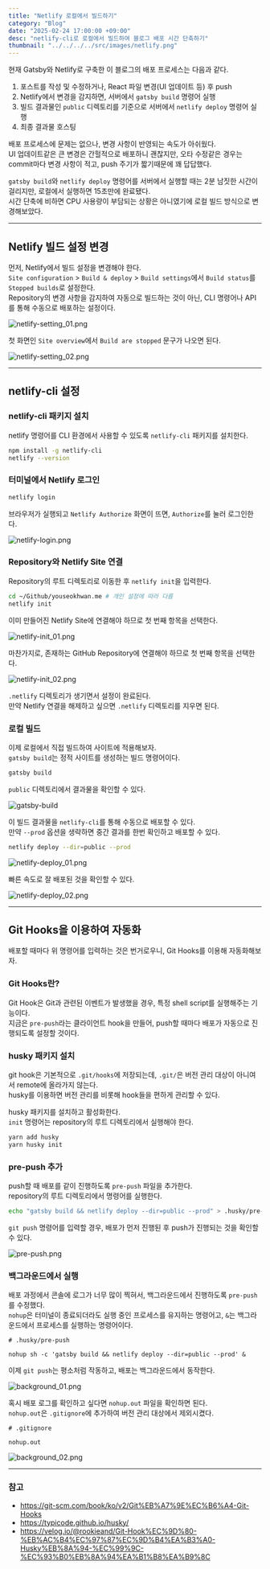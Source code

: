 ```yaml
---
title: "Netlify 로컬에서 빌드하기"
category: "Blog"
date: "2025-02-24 17:00:00 +09:00"
desc: "netlify-cli로 로컬에서 빌드하여 블로그 배포 시간 단축하기"
thumbnail: "../../../../src/images/netlify.png"
---
```


현재 Gatsby와 Netlify로 구축한 이 블로그의 배포 프로세스는 다음과 같다.

1. 포스트를 작성 및 수정하거나, React 파일 변경(UI 업데이트 등) 후 push
2. Netlify에서 변경을 감지하면, 서버에서 `gatsby build` 명령어 실행
3. 빌드 결과물인 `public` 디렉토리를 기준으로 서버에서 `netlify deploy` 명령어 실행
4. 최종 결과물 호스팅

배포 프로세스에 문제는 없으나, 변경 사항이 반영되는 속도가 아쉬웠다.<br>
UI 업데이트같은 큰 변경은 간헐적으로 배포하니 괜찮지만, 오타 수정같은 경우는 commit마다 변경 사항이 적고, push 주기가 짧기때문에 꽤 답답했다.

`gatsby build`와 `netlify deploy` 명령어를 서버에서 실행할 때는 2분 남짓한 시간이 걸리지만, 로컬에서 실행하면 15초만에 완료됐다.<br>
시간 단축에 비하면 CPU 사용량이 부담되는 상황은 아니였기에 로컬 빌드 방식으로 변경해보았다.

---

## Netlify 빌드 설정 변경

먼저, Netlify에서 빌드 설정을 변경해야 한다.<br>
`Site configuration` > `Build & deploy` > `Build settings`에서 `Build status`를 `Stopped builds`로 설정한다.<br>
Repository의 변경 사항을 감지하여 자동으로 빌드하는 것이 아닌, CLI 명령어나 API를 통해 수동으로 배포하는 설정이다.

![netlify-setting_01.png](netlify-setting_01.png)

첫 화면인 `Site overview`에서 `Build are stopped` 문구가 나오면 된다.

![netlify-setting_02.png](netlify-setting_02.png)

---

## netlify-cli 설정

### netlify-cli 패키지 설치

netlify 명령어를 CLI 환경에서 사용할 수 있도록 `netlify-cli` 패키지를 설치한다.

```bash
npm install -g netlify-cli
netlify --version
```

### 터미널에서 Netlify 로그인

```bash
netlify login
```

브라우저가 실행되고 `Netlify Authorize` 화면이 뜨면, `Authorize`를 눌러 로그인한다.

![netlify-login.png](netlify-login.png)

### Repository와 Netlify Site 연결

Repository의 루트 디렉토리로 이동한 후 `netlify init`을 입력한다.

```bash
cd ~/Github/youseokhwan.me # 개인 설정에 따라 다름
netlify init
```

이미 만들어진 Netlify Site에 연결해야 하므로 첫 번째 항목을 선택한다.

![netlify-init_01.png](netlify-init_01.png)

마찬가지로, 존재하는 GitHub Repository에 연결해야 하므로 첫 번째 항목을 선택한다.

![netlify-init_02.png](netlify-init_02.png)

`.netlify` 디렉토리가 생기면서 설정이 완료된다.<br>
만약 Netlify 연결을 해제하고 싶으면 `.netlify` 디렉토리를 지우면 된다.

### 로컬 빌드

이제 로컬에서 직접 빌드하여 사이트에 적용해보자.<br>
`gatsby build`는 정적 사이트를 생성하는 빌드 명령어이다.

```bash
gatsby build
```

`public` 디렉토리에서 결과물을 확인할 수 있다.

![gatsby-build](gatsby-build.png)

이 빌드 결과물을 `netlify-cli`를 통해 수동으로 배포할 수 있다.<br>
만약 `--prod` 옵션을 생략하면 중간 결과를 한번 확인하고 배포할 수 있다.

```bash
netlify deploy --dir=public --prod
```

![netlify-deploy_01.png](netlify-deploy_01.png)

빠른 속도로 잘 배포된 것을 확인할 수 있다.

![netlify-deploy_02.png](netlify-deploy_02.png)

---

## Git Hooks을 이용하여 자동화

배포할 때마다 위 명령어를 입력하는 것은 번거로우니, Git Hooks를 이용해 자동화해보자.

### Git Hooks란?

Git Hook은 Git과 관련된 이벤트가 발생했을 경우, 특정 shell script를 실행해주는 기능이다.<br>
지금은 `pre-push`라는 클라이언트 hook을 만들어, push할 때마다 배포가 자동으로 진행되도록 설정할 것이다.

### husky 패키지 설치

git hook은 기본적으로 `.git/hooks`에 저장되는데, `.git/`은 버전 관리 대상이 아니여서 remote에 올라가지 않는다.<br>
husky를 이용하면 버전 관리를 비롯해 hook들을 편하게 관리할 수 있다.

husky 패키지를 설치하고 활성화한다.<br>
`init` 명령어는 repository의 루트 디렉토리에서 실행해야 한다.

```bash
yarn add husky
yarn husky init
```

### pre-push 추가

push할 때 배포를 같이 진행하도록 `pre-push` 파일을 추가한다.<br>
repository의 루트 디렉토리에서 명령어를 실행한다.

```bash
echo "gatsby build && netlify deploy --dir=public --prod" > .husky/pre-push
```

`git push` 명령어를 입력할 경우, 배포가 먼저 진행된 후 push가 진행되는 것을 확인할 수 있다.

![pre-push.png](pre-push.png)

### 백그라운드에서 실행

배포 과정에서 콘솔에 로그가 너무 많이 찍혀서, 백그라운드에서 진행하도록 `pre-push`를 수정했다.<br>
`nohup`은 터미널이 종료되더라도 실행 중인 프로세스를 유지하는 명령어고, `&`는 백그라운드에서 프로세스를 실행하는 명령어이다.

```text
# .husky/pre-push

nohup sh -c 'gatsby build && netlify deploy --dir=public --prod' &
```

이제 `git push`는 평소처럼 작동하고, 배포는 백그라운드에서 동작한다.

![background_01.png](background_01.png)

혹시 배포 로그를 확인하고 싶다면 `nohup.out` 파일을 확인하면 된다.<br>
`nohup.out`은 `.gitignore`에 추가하여 버전 관리 대상에서 제외시켰다.

```text
# .gitignore

nohup.out
```

![background_02.png](background_02.png)

---

### 참고

- https://git-scm.com/book/ko/v2/Git%EB%A7%9E%EC%B6%A4-Git-Hooks
- https://typicode.github.io/husky/
- https://velog.io/@rookieand/Git-Hook%EC%9D%80-%EB%AC%B4%EC%97%87%EC%9D%B4%EA%B3%A0-Husky%EB%8A%94-%EC%99%9C-%EC%93%B0%EB%8A%94%EA%B1%B8%EA%B9%8C
